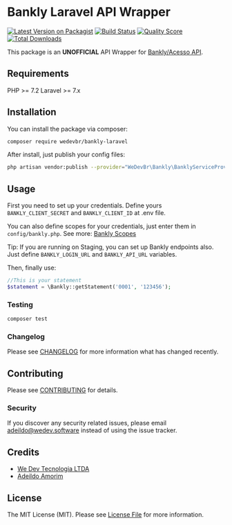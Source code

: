 # Bankly Laravel API Wrapper

[![Latest Version on Packagist](https://img.shields.io/packagist/v/wedevbr/bankly-laravel.svg?style=flat-square)](https://packagist.org/packages/wedevbr/bankly-laravel)
[![Build Status](https://img.shields.io/travis/wedevbr/bankly-laravel/master.svg?style=flat-square)](https://travis-ci.org/wedevbr/bankly-laravel)
[![Quality Score](https://img.shields.io/scrutinizer/g/wedevbr/bankly-laravel.svg?style=flat-square)](https://scrutinizer-ci.com/g/wedevbr/bankly-laravel)
[![Total Downloads](https://img.shields.io/packagist/dt/wedevbr/bankly-laravel.svg?style=flat-square)](https://packagist.org/packages/wedevbr/bankly-laravel)

This package is an **UNOFFICIAL** API Wrapper for [Bankly/Acesso API](https://bankly.readme.io/).

## Requirements
PHP >= 7.2
Laravel >= 7.x

## Installation

You can install the package via composer:

```bash
composer require wedevbr/bankly-laravel
```

After install, just publish your config files:
```bash
php artisan vendor:publish --provider="WeDevBr\Bankly\BanklyServiceProvider"
```

## Usage
First you need to set up your credentials. Define yours `BANKLY_CLIENT_SECRET` and `BANKLY_CLIENT_ID` at .env file.

You can also define scopes for your credentials, just enter them in `config/bankly.php`. See more: [Bankly Scopes](https://docs.bankly.com.br/docs/scopes)

Tip: If you are running on Staging, you can set up Bankly endpoints also. Just define `BANKLY_LOGIN_URL` and `BANKLY_API_URL` variables.

Then, finally use:

```php
//This is your statement
$statement = \Bankly::getStatement('0001', '123456');
```

### Testing

```bash
composer test
```

### Changelog

Please see [CHANGELOG](CHANGELOG.md) for more information what has changed recently.

## Contributing

Please see [CONTRIBUTING](CONTRIBUTING.md) for details.

### Security

If you discover any security related issues, please email adeildo@wedev.software instead of using the issue tracker.

## Credits

- [We Dev Tecnologia LTDA](https://github.com/wedevbr)
- [Adeildo Amorim](https://github.com/adeildo-jr)

## License

The MIT License (MIT). Please see [License File](LICENSE.md) for more information.
